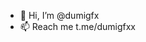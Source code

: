 - 👋 Hi, I’m @dumigfx
- 📫 Reach me t.me/dumigfxx

<!---
dumigfx/dumigfx is a ✨ special ✨ repository because its `README.md` (this file) appears on your GitHub profile.
You can click the Preview link to take a look at your changes.
--->
